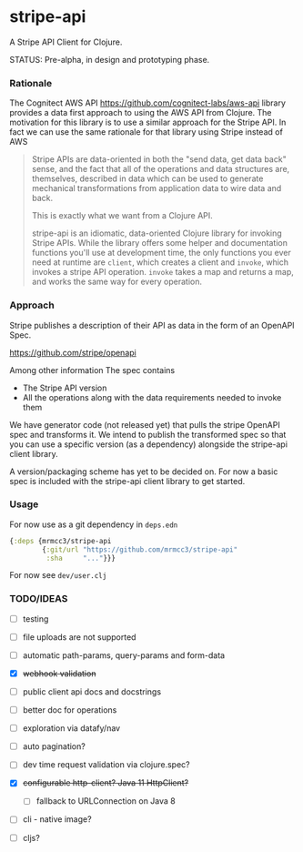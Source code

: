 
# stripe-api

A Stripe API Client for Clojure.

STATUS: Pre-alpha, in design and prototyping phase.

### Rationale

The Cognitect AWS API https://github.com/cognitect-labs/aws-api library provides a
data first approach to using the AWS API from Clojure. The motivation for this library
is to use a similar approach for the Stripe API. In fact we can use the same rationale 
for that library using Stripe instead of AWS

> Stripe APIs are data-oriented in both the "send data, get data back" sense, 
> and the fact that all of the operations and data structures are, themselves, 
> described in data which can be used to generate mechanical transformations 
> from application data to wire data and back. 
>
> This is exactly what we want from a Clojure API.
>
> stripe-api is an idiomatic, data-oriented Clojure library for invoking Stripe APIs. 
> While the library offers some helper and documentation functions you'll use at 
> development time, the only functions you ever need at runtime are `client`, 
> which creates a client and `invoke`, which invokes a stripe API operation. 
> `invoke` takes a map and returns a map, and works the same way for every operation.

### Approach

Stripe publishes a description of their API as data in the form of an OpenAPI Spec. 

https://github.com/stripe/openapi

Among other information The spec contains

* The Stripe API version
* All the operations along with the data requirements needed to invoke them

We have generator code (not released yet) that pulls the stripe OpenAPI spec 
and transforms it. We intend to publish the transformed spec so that you 
can use a specific version (as a dependency) alongside the stripe-api client library.

A version/packaging scheme has yet to be decided on. For now a basic spec 
is included with the stripe-api client library to get started. 

### Usage

For now use as a git dependency in `deps.edn`

```clojure
{:deps {mrmcc3/stripe-api
        {:git/url "https://github.com/mrmcc3/stripe-api" 
         :sha     "..."}}}
```

For now see `dev/user.clj`

### TODO/IDEAS

* [ ] testing
* [ ] file uploads are not supported
* [ ] automatic path-params, query-params and form-data
* [x] ~~webhook validation~~
* [ ] public client api docs and docstrings
* [ ] better doc for operations
* [ ] exploration via datafy/nav
* [ ] auto pagination?
* [ ] dev time request validation via clojure.spec?
* [x] ~~configurable http-client? Java 11 HttpClient?~~
    * [ ] fallback to URLConnection on Java 8
* [ ] cli - native image?
* [ ] cljs?

